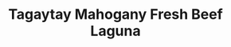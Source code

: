---
title: "Tagaytay Mahogany Fresh Beef Laguna"
url: /binan/tagaytay-mahogany-fresh-beef-laguna/
shop: Metzgerei
---